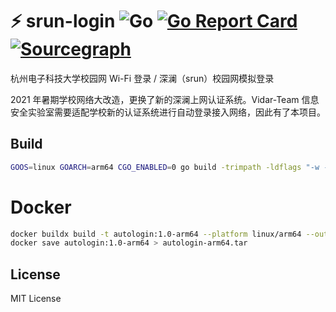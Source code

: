 # ⚡ srun-login ![Go](https://github.com/vidar-team/srun-login/workflows/Go/badge.svg) [![Go Report Card](https://goreportcard.com/badge/github.com/vidar-team/srun-login)](https://goreportcard.com/report/github.com/vidar-team/srun-login) [![Sourcegraph](https://img.shields.io/badge/view%20on-Sourcegraph-brightgreen.svg?logo=sourcegraph)](https://sourcegraph.com/github.com/vidar-team/srun-login)

杭州电子科技大学校园网 Wi-Fi 登录 / 深澜（srun）校园网模拟登录

2021 年暑期学校网络大改造，更换了新的深澜上网认证系统。Vidar-Team 信息安全实验室需要适配学校新的认证系统进行自动登录接入网络，因此有了本项目。

## Build
```bash
GOOS=linux GOARCH=arm64 CGO_ENABLED=0 go build -trimpath -ldflags "-w -s" -o srun-login-arm64 ./cmd
```

# Docker

```bash
docker buildx build -t autologin:1.0-arm64 --platform linux/arm64 --output=type=docker .
docker save autologin:1.0-arm64 > autologin-arm64.tar
```

## License

MIT License
